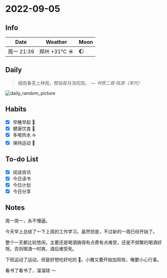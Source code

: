 # 2022-09-05

## Info

| Date           | Weather      | Moon |
| -------------- | ------------ | ---- |
| 周一 21:39 | 郑州 +31°C ☀️   | 🌔 |

## Daily

> 细雨春芜上林苑，颓垣夜月洛阳宫。
> — *书愤二首·陆游（宋代）*

![daily_random_picture](https://images.unsplash.com/photo-1498206005704-36d87df55231?crop=entropy&cs=tinysrgb&fit=crop&fm=jpg&h=1080&ixid=MnwxfDB8MXxyYW5kb218MHx8bW91bnRhaW4sd2F0ZXIsbGFuZHNjYXBlLGdhbGF4eSxjaXR5fHx8fHx8MTY2MjM4NTE4OQ&ixlib=rb-1.2.1&q=80&utm_campaign=api-credit&utm_medium=referral&utm_source=unsplash_source&w=1920)

## Habits

- [x] 早睡早起 🌃
- [x] 健康饮食 🥗
- [x] 多喝热水 ☕️
- [x] 保持运动 💪

## To-do List

- [x] 阅读资讯 
- [x] 今日读书
- [x] 今日计划
- [x] 今日分享

## Notes

周一周一，永不懵逼。

今天早上总结了一下上周的工作学习，虽然但是，不过新的一周已经开始了。

整个一天都比较悠闲，主要还是喝酒搞得有点费有点难受，还是不频繁的喝酒好呀。否则喝酒一时爽，酒后难受死。

下班运动了运动，但是好想吃好吃的 🤯。小雅又要开始加班啦，俺要小心行事。

看书了看书了，溜溜球 ～
